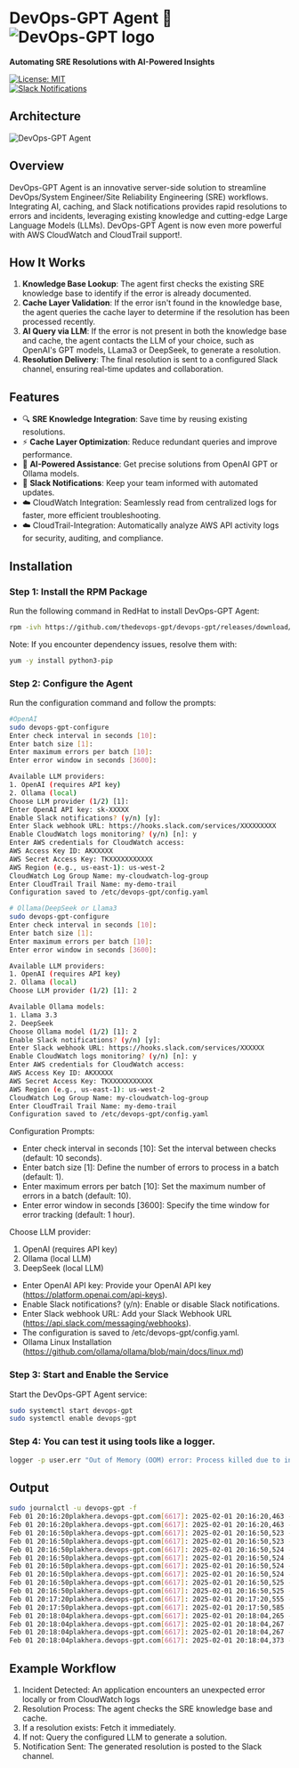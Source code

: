 # DevOps-GPT Agent 🚀  ![DevOps-GPT logo](devops-gpt-logo.png)
**Automating SRE Resolutions with AI-Powered Insights**

[![License: MIT](https://img.shields.io/badge/License-MIT-green.svg)](LICENSE)  
[![Slack Notifications](https://img.shields.io/badge/Slack-Notifications-blue)](https://slack.com)

## Architecture
![DevOps-GPT Agent](devops-gpt-cloudwatch.jpg)

## Overview  
DevOps-GPT Agent is an innovative server-side solution to streamline DevOps/System Engineer/Site Reliability Engineering (SRE) workflows. Integrating AI, caching, and Slack notifications provides rapid resolutions to errors and incidents, leveraging existing knowledge and cutting-edge Large Language Models (LLMs). DevOps-GPT Agent is now even more powerful with AWS CloudWatch and CloudTrail support!.  

## How It Works  
1. **Knowledge Base Lookup**: The agent first checks the existing SRE knowledge base to identify if the error is already documented.  
2. **Cache Layer Validation**: If the error isn't found in the knowledge base, the agent queries the cache layer to determine if the resolution has been processed recently.  
3. **AI Query via LLM**: If the error is not present in both the knowledge base and cache, the agent contacts the LLM of your choice, such as OpenAI's GPT models, LLama3 or DeepSeek, to generate a resolution.  
4. **Resolution Delivery**: The final resolution is sent to a configured Slack channel, ensuring real-time updates and collaboration.  

## Features  
- 🔍 **SRE Knowledge Integration**: Save time by reusing existing resolutions.  
- ⚡ **Cache Layer Optimization**: Reduce redundant queries and improve performance.  
- 🤖 **AI-Powered Assistance**: Get precise solutions from OpenAI GPT or Ollama models.  
- 📩 **Slack Notifications**: Keep your team informed with automated updates.
- ☁️ CloudWatch Integration: Seamlessly read from centralized logs for faster, more efficient troubleshooting.
- ☁️ CloudTrail-Integration: Automatically analyze AWS API activity logs for security, auditing, and compliance.

## Installation  

### Step 1: Install the RPM Package  
Run the following command in RedHat to install DevOps-GPT Agent:  
```bash
rpm -ivh https://github.com/thedevops-gpt/devops-gpt/releases/download/0.0.3/devops-gpt-0.0.3-0.el9.x86_64.rpm
```
Note: If you encounter dependency issues, resolve them with:

```bash
yum -y install python3-pip
```


### Step 2: Configure the Agent
Run the configuration command and follow the prompts:

```bash
#OpenAI
sudo devops-gpt-configure
Enter check interval in seconds [10]: 
Enter batch size [1]: 
Enter maximum errors per batch [10]: 
Enter error window in seconds [3600]: 

Available LLM providers:
1. OpenAI (requires API key)
2. Ollama (local)
Choose LLM provider (1/2) [1]: 
Enter OpenAI API key: sk-XXXXX
Enable Slack notifications? (y/n) [y]: 
Enter Slack webhook URL: https://hooks.slack.com/services/XXXXXXXXX
Enable CloudWatch logs monitoring? (y/n) [n]: y
Enter AWS credentials for CloudWatch access:
AWS Access Key ID: AKXXXXX
AWS Secret Access Key: TKXXXXXXXXXXX
AWS Region (e.g., us-east-1): us-west-2
CloudWatch Log Group Name: my-cloudwatch-log-group
Enter CloudTrail Trail Name: my-demo-trail
Configuration saved to /etc/devops-gpt/config.yaml
```

```bash
# Ollama(DeepSeek or Llama3
sudo devops-gpt-configure 
Enter check interval in seconds [10]: 
Enter batch size [1]: 
Enter maximum errors per batch [10]: 
Enter error window in seconds [3600]: 

Available LLM providers:
1. OpenAI (requires API key)
2. Ollama (local)
Choose LLM provider (1/2) [1]: 2

Available Ollama models:
1. Llama 3.3
2. DeepSeek
Choose Ollama model (1/2) [1]: 2
Enable Slack notifications? (y/n) [y]: 
Enter Slack webhook URL: https://hooks.slack.com/services/XXXXXX
Enable CloudWatch logs monitoring? (y/n) [n]: y
Enter AWS credentials for CloudWatch access:
AWS Access Key ID: AKXXXXX
AWS Secret Access Key: TKXXXXXXXXXXX
AWS Region (e.g., us-east-1): us-west-2
CloudWatch Log Group Name: my-cloudwatch-log-group
Enter CloudTrail Trail Name: my-demo-trail
Configuration saved to /etc/devops-gpt/config.yaml
```

Configuration Prompts:

- Enter check interval in seconds [10]: Set the interval between checks (default: 10 seconds).
- Enter batch size [1]: Define the number of errors to process in a batch (default: 1).
- Enter maximum errors per batch [10]: Set the maximum number of errors in a batch (default: 10).
- Enter error window in seconds [3600]: Specify the time window for error tracking (default: 1 hour).

Choose LLM provider:
1. OpenAI (requires API key)
2. Ollama (local LLM)
3. DeepSeek (local LLM)

- Enter OpenAI API key: Provide your OpenAI API key (https://platform.openai.com/api-keys).
- Enable Slack notifications? (y/n): Enable or disable Slack notifications.
- Enter Slack webhook URL: Add your Slack Webhook URL (https://api.slack.com/messaging/webhooks).
- The configuration is saved to /etc/devops-gpt/config.yaml.
- Ollama Linux Installation (https://github.com/ollama/ollama/blob/main/docs/linux.md)

### Step 3: Start and Enable the Service
Start the DevOps-GPT Agent service:
```bash
sudo systemctl start devops-gpt
sudo systemctl enable devops-gpt
```

### Step 4: You can test it using tools like a logger.
```bash
logger -p user.err "Out of Memory (OOM) error: Process killed due to insufficient memory"
```

## Output
```bash
sudo journalctl -u devops-gpt -f
Feb 01 20:16:20plakhera.devops-gpt.com[6617]: 2025-02-01 20:16:20,463 - devops_gpt.error_patterns - INFO - DevOps GPT Error Analyzer initialized with 20 patterns
Feb 01 20:16:20plakhera.devops-gpt.com[6617]: 2025-02-01 20:16:20,463 - __main__ - INFO - DevOps GPT initialized with OLLAMA as LLM provider
Feb 01 20:16:50plakhera.devops-gpt.com[6617]: 2025-02-01 20:16:50,523 - devops_gpt.log_monitor - INFO - Found 2 new unique errors
Feb 01 20:16:50plakhera.devops-gpt.com[6617]: 2025-02-01 20:16:50,523 - __main__ - INFO - Found 2 new errors
Feb 01 20:16:50plakhera.devops-gpt.com[6617]: 2025-02-01 20:16:50,524 - __main__ - INFO - Processing batch of 2 errors
Feb 01 20:16:50plakhera.devops-gpt.com[6617]: 2025-02-01 20:16:50,524 - __main__ - INFO - Attempting to match errors with known patterns...
Feb 01 20:16:50plakhera.devops-gpt.com[6617]: 2025-02-01 20:16:50,524 - __main__ - INFO - No matching patterns found in local database. Contacting OLLAMA for analysis...
Feb 01 20:16:50plakhera.devops-gpt.com[6617]: 2025-02-01 20:16:50,524 - devops_gpt.llms.ollama_provider - WARNING - Running on CPU - this may take several minutes...
Feb 01 20:16:50plakhera.devops-gpt.com[6617]: 2025-02-01 20:16:50,525 - devops_gpt.llms.ollama_provider - INFO - Still processing... (0 seconds elapsed)
Feb 01 20:16:50plakhera.devops-gpt.com[6617]: 2025-02-01 20:16:50,525 - devops_gpt.llms.ollama_provider - INFO - Sending request to Ollama API (this may take 10-15 minutes on CPU)...
Feb 01 20:17:20plakhera.devops-gpt.com[6617]: 2025-02-01 20:17:20,555 - devops_gpt.llms.ollama_provider - INFO - Still processing... (30 seconds elapsed)
Feb 01 20:17:50plakhera.devops-gpt.com[6617]: 2025-02-01 20:17:50,585 - devops_gpt.llms.ollama_provider - INFO - Still processing... (60 seconds elapsed)
Feb 01 20:18:04plakhera.devops-gpt.com[6617]: 2025-02-01 20:18:04,265 - devops_gpt.llms.ollama_provider - INFO - Ollama response received in 73.7 seconds
Feb 01 20:18:04plakhera.devops-gpt.com[6617]: 2025-02-01 20:18:04,267 - devops_gpt.llms.ollama_provider - INFO - Successfully received analysis from Ollama
Feb 01 20:18:04plakhera.devops-gpt.com[6617]: 2025-02-01 20:18:04,267 - __main__ - INFO - Sending analysis to Slack...
Feb 01 20:18:04plakhera.devops-gpt.com[6617]: 2025-02-01 20:18:04,373 - __main__ - INFO - Successfully sent message to Slack
```

## Example Workflow

1. Incident Detected: An application encounters an unexpected error locally or from CloudWatch logs
2. Resolution Process: The agent checks the SRE knowledge base and cache.
3. If a resolution exists: Fetch it immediately.
4. If not: Query the configured LLM to generate a solution.
5. Notification Sent: The generated resolution is posted to the Slack channel.
